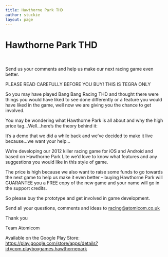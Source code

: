 ```yaml
---
title: Hawthorne Park THD
author: stuckie
layout: page
---
```

# Hawthorne Park THD

&nbsp;

Send us your comments and help us make our next racing game even better.

PLEASE READ CAREFULLY BEFORE YOU BUY! THIS IS TEGRA ONLY

So you may have played Bang Bang Racing THD and thought there were things you would have liked to see done differently or a feature you would have liked in the game, well now we are giving you the chance to get involved.

You may be wondering what Hawthorne Park is all about and why the high price tag&#8230;Well&#8230;here&#8217;s the theory behind it:

It&#8217;s a demo that we did a while back and we&#8217;ve decided to make it live because&#8230;we want your help&#8230;

We&#8217;re developing our 2012 killer racing game for iOS and Android and based on Hawthorne Park Lite we&#8217;d love to know what features and any suggestions you would like in this style of game.

The price is high because we also want to raise some funds to go towards the next game to help us make it even better &#8211; buying Hawthorne Park will GUARANTEE you a FREE copy of the new game and your name will go in the support credits.

So please buy the prototype and get involved in game development.

Send all your questions, comments and ideas to <racing@atomicom.co.uk>

Thank you

Team Atomicom

Available on the Google Play Store: <https://play.google.com/store/apps/details?id=com.playboxgames.hawthornepark>